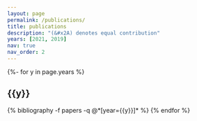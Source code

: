 ```yaml
---
layout: page
permalink: /publications/
title: publications
description: "(&#x2A) denotes equal contribution"
years: [2021, 2019]
nav: true
nav_order: 2
---
```

<!-- _pages/publications.md -->

<div class="publications">

{%- for y in page.years %}

<h2 class="year">{{y}}</h2>
  {% bibliography -f papers -q @*[year={{y}}]* %}
{% endfor %}

</div>

